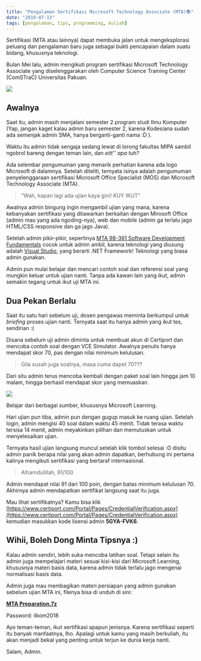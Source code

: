 ```yaml
---
title: "Pengalaman Sertifikasi Microsoft Technology Associate (MTA)📚"
date: "2019-07-13"
tags: [pengalaman, tips, programming, kuliah]
---
```


Sertifikasi (MTA atau lainnya) dapat membuka jalan untuk mengeksplorasi peluang
dan pengalaman baru juga sebagai bukti pencapaian dalam suatu bidang, khususnya
teknologi.

Bulan Mei lalu, admin mengikuti program sertifikasi Microsoft Technology
Associate yang diselenggarakan oleh Computer Science Training Center (ComSTraC)
Universitas Pakuan.

![](/posts/2019-07-13/woman-sitting-behind-table-with-black-laptop-computer.png)

## Awalnya

Saat itu, admin masih menjalani semester 2 program studi Ilmu Komputer (Yap,
jangan kaget kalau admin baru semester 2, karena Kodesiana sudah ada semenjak
admin SMA, hanya berganti-ganti nama :D ).

Waktu itu admin tidak sengaja sedang lewat di lorong fakultas MIPA sambil
ngobrol bareng dengan teman lain, dan _eitt'' apa tuh?_

Ada selembar pengumuman yang menarik perhatian karena ada logo Microsoft di
dalamnya. Setelah diteliti, ternyata isinya adalah pengumuman penyelenggaraan
sertifikasi Microsoft Office Specialist (MOS) dan Microsoft Technology Associate
(MTA).

> "Wah, kapan lagi ada ujian kaya gini! KUY IKUT"

Awalnya admin bingung ingin mengambil ujian yang mana, karena kebanyakan
sertifikasi yang ditawarkan berkaitan dengan Mirosoft Office (admin mau yang ada
ngoding-nya), web dan mobile (admin ga terlalu jago HTML/CSS responsive dan ga
jago Java).

Setelah admin pikir-pikir, sepertinya [MTA 98-361 Software Development
Fundamentals](https://www.microsoft.com/en-us/learning/exam-98-361.aspx) cocok
untuk admin ambil, karena teknologi yang diusung adalah [Visual
Studio](https://kodesiana.com/c-sharp-vb-net/sentiment-analysis-menggunakan-accord-net-c/),
yang berarti .NET Framework! Teknologi yang biasa admin gunakan.

Admin pun mulai belajar dan mencari contoh soal dan referensi soal yang mungkin
keluar untuk ujian nanti. Tanpa ada kawan lain yang ikut, admin semakin tegang
untuk ikut uji MTA ini.

## Dua Pekan Berlalu

Saat itu satu hari sebelum uji, dosen pengawas meminta berkumpul untuk
_briefing_ proses ujian nanti. Ternyata saat itu hanya admin yang ikut tes,
sendirian :(

Disana sebelum uji admin diminta untuk membuat akun di Certiport dan mencoba
contoh soal dengan VCE Simulator. Awalnya penulis hanya mendapat skor 70, pas
dengan nilai minimum kelulusan.

> Gila susah juga soalnya, masa cuma dapet 70???

Dari situ admin terus mencoba kembali dengan paket soal lain hingga jam 10
malam, hingga berhasil mendapat skor yang memuaskan.

![](https://source.unsplash.com/QJDzYT_K8Xg/1200x657)

Belajar dari berbagai sumber, khususnya Microsoft Learning.

Hari ujian pun tiba, admin pun dengan gugup masuk ke ruang ujian. Setelah login,
admin mengisi 40 soal dalam waktu 45 menit. Tidak terasa waktu tersisa 14 menit,
admin meyakinkan pilihan dan memutuskan untuk menyelesaikan ujian.

Ternyata hasil ujian langsung muncul setelah klik tombol selesai :O disitu admin
panik berapa nilai yang akan admin dapatkan, berhubung ini pertama kalinya
mengikuti sertifikasi yang bertaraf internasional.

> Alhamdulillah, 91/100

Admin mendapat nilai 91 dari 100 poin, dengan batas minimum kelulusan 70.
Akhirnya admin mendapatkan sertifikat langsung saat itu juga.

Mau lihat sertifikatnya? Kamu bisa klik
[https://www.certiport.com/Portal/Pages/CredentialVerification.aspx](https://www.certiport.com/Portal/Pages/CredentialVerification.aspx)
kemudian masukkan kode lisensi admin **5GYA-FVK6**.

## Wihii, Boleh Dong Minta Tipsnya :)

Kalau admin sendiri, lebih suka mencoba latihan soal. Tetapi selain itu admin
juga mempelajari materi sesuai kisi-kisi dari Microsoft Learning, khususnya
materi basis data, karena admin tidak terlalu jago mengenai normalisasi basis
data.

Admin juga mau membagikan materi persiapan yang admin gunakan sebelum ujian MTA
ini, filenya bisa di unduh di sini:

**[MTA
Preparation.7z](https://drive.google.com/open?id=1XS5lS0eI39xVBHWLPvWPnag7rboGgULt)**

Password: ilkom2018

Ayo teman-teman, ikut sertifikasi apapun jenisnya. Karena sertifikasi seperti
itu banyak manfaatnya, lho. Apalagi untuk kamu yang masih berkuliah, itu akan
menjadi bekal yang penting untuk terjun ke dunia kerja nanti.

Salam, Admin.
